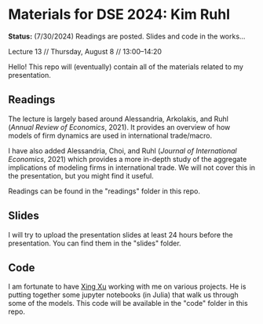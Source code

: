 # Materials for DSE 2024: Kim Ruhl

**Status:** (7/30/2024) Readings are posted. Slides and code in the works...

Lecture 13 // Thursday, August 8 // 13:00&ndash;14:20

Hello! This repo will (eventually) contain all of the materials related to my presentation. 

## Readings
The lecture is largely based around Alessandria, Arkolakis, and Ruhl (*Annual Review of Economics*, 2021). It provides an overview of how models of firm dynamics are used in international trade/macro. 

I have also added Alessandria, Choi, and Ruhl (*Journal of International Economics*, 2021) which provides a more in-depth study of the aggregate implications of modeling firms in international trade. We will not cover this in the presentation, but you might find it useful. 

Readings can be found in the "readings" folder in this repo.

## Slides
I will try to upload the presentation slides at least 24 hours before the presentation. You can find them in the "slides" folder. 

## Code
I am fortunate to have [Xing Xu](https://github.com/2xu2) working with me on various projects. He is putting together some jupyter notebooks (in Julia) that walk us through some of the models. This code will be available in the "code" folder in this repo.
